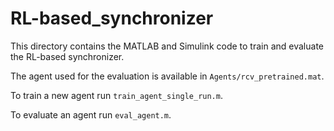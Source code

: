 # RL-based_synchronizer

This directory contains the MATLAB and Simulink code to train and evaluate the RL-based synchronizer.

The agent used for the evaluation is available in ```Agents/rcv_pretrained.mat```.

To train a new agent run ```train_agent_single_run.m```.

To evaluate an agent run ```eval_agent.m```.
